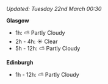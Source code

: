 *Updated: Tuesday 22nd March 00:30*

**Glasgow**

* 1h: :partly_sunny: Partly Cloudy
* 2h - 4h: :sunny: Clear
* 5h - 12h: :partly_sunny: Partly Cloudy

**Edinburgh**

* 1h - 12h: :partly_sunny: Partly Cloudy
